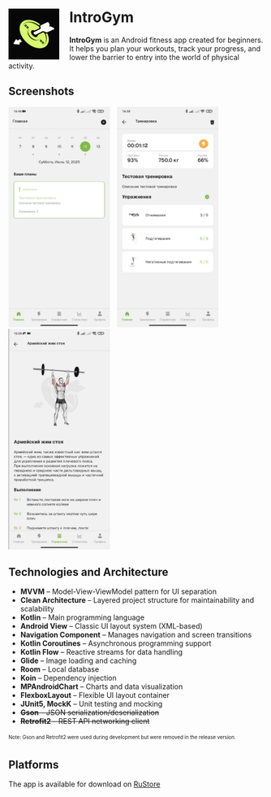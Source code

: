 # IntroGym <img src="app/src/main/ic_launcher-playstore.png" width="100" height="100" align="left" style="margin-right:20px;">

**IntroGym** is an Android fitness app created for beginners. It helps you plan your workouts, track your progress, and lower the barrier to entry into the world of physical activity.

## Screenshots

<p>
  <img src="screenshots/screenshot2.jpg" alt="screenshot 1" width="200" style="margin-right:10px;" />
  <img src="screenshots/screenshot1.jpg" alt="screenshot 2" width="200" style="margin-right:10px;" />
  <img src="screenshots/gif1.gif" alt="screenshot 3" width="200" />
</p>

## Technologies and Architecture
- **MVVM** – Model-View-ViewModel pattern for UI separation
- **Clean Architecture** – Layered project structure for maintainability and scalability
- **Kotlin** – Main programming language
- **Android View** – Classic UI layout system (XML-based)
- **Navigation Component** – Manages navigation and screen transitions 
- **Kotlin Coroutines** – Asynchronous programming support
- **Kotlin Flow** – Reactive streams for data handling
- **Glide** – Image loading and caching
- **Room** – Local database
- **Koin** – Dependency injection
- **MPAndroidChart** – Charts and data visualization
- **FlexboxLayout** – Flexible UI layout container
- **JUnit5, MockK** – Unit testing and mocking
- ~~**Gson** – JSON serialization/deserialization~~
- ~~**Retrofit2** – REST API networking client~~

<sub><sup>Note: Gson and Retrofit2 were used during development but were removed in the release version.</sup></sub>

## Platforms

The app is available for download on [RuStore](https://www.rustore.ru/catalog/app/ru.lonelywh1te.introgym)  
